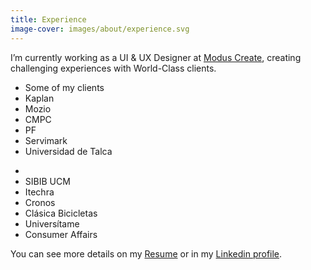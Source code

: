```yaml
---
title: Experience
image-cover: images/about/experience.svg
---
```

I’m currently working as a UI & UX Designer at <a href="https://www.moduscreate.com" target="_blank">Modus Create</a>, creating challenging experiences with World-Class clients.
<div class="list">
  <ul class="col-1">
    <li class="subtitle">Some of my clients</li>
    <li>Kaplan</li>
    <li>Mozio</li>
    <li>CMPC</li>
    <li>PF</li>
    <li>Servimark</li>
    <li>Universidad de Talca</li>
  </ul>
  <ul class="col-1">
    <li class="subtitle"></li>
    <li>SIBIB UCM</li>
    <li>Itechra</li>
    <li>Cronos</li>
    <li>Clásica Bicicletas</li>
    <li>Universítame</li>
    <li>Consumer Affairs</li>
  </ul>
</div>
You can see more details on my <a href="https://drive.google.com/open?id=0B6-SxHdAstlbTjhnUnNocVU3WFk" target="_blank">Resume</a> or in my <a href="https://www.linkedin.com/in/iamcamilo" target="_blank">Linkedin profile</a>.

